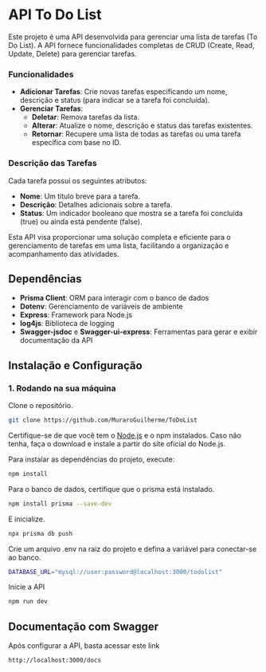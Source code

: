 # API To Do List

Este projeto é uma API desenvolvida para gerenciar uma lista de tarefas (To Do List). A API fornece funcionalidades completas de CRUD (Create, Read, Update, Delete) para gerenciar tarefas. 

### Funcionalidades

- **Adicionar Tarefas**: Crie novas tarefas especificando um nome, descrição e status (para indicar se a tarefa foi concluída).
- **Gerenciar Tarefas**:
  - **Deletar**: Remova tarefas da lista.
  - **Alterar**: Atualize o nome, descrição e status das tarefas existentes.
  - **Retornar**: Recupere uma lista de todas as tarefas ou uma tarefa específica com base no ID.

### Descrição das Tarefas

Cada tarefa possui os seguintes atributos:
- **Nome**: Um título breve para a tarefa.
- **Descrição**: Detalhes adicionais sobre a tarefa.
- **Status**: Um indicador booleano que mostra se a tarefa foi concluída (true) ou ainda está pendente (false).

Esta API visa proporcionar uma solução completa e eficiente para o gerenciamento de tarefas em uma lista, facilitando a organização e acompanhamento das atividades.


## Dependências

- **Prisma Client**: ORM para interagir com o banco de dados
- **Dotenv**: Gerenciamento de variáveis de ambiente
- **Express**: Framework para Node.js
- **log4js**: Biblioteca de logging
- **Swagger-jsdoc** e **Swagger-ui-express**: Ferramentas para gerar e exibir documentação da API

## Instalação e Configuração

### 1. Rodando na sua máquina

Clone o repositório.
```bash
git clone https://github.com/MuraroGuilherme/ToDoList
```

Certifique-se de que você tem o [Node.js](https://nodejs.org/) e o npm instalados. Caso não tenha, faça o download e instale a partir do site oficial do Node.js.

Para instalar as dependências do projeto, execute:

```bash
npm install
```

Para o banco de dados, certifique que o prisma está instalado.

```bash
npm install prisma --save-dev
```
E inicialize.

```bash
npx prisma db push
```

Crie um arquivo .env na raiz do projeto e defina a variável para conectar-se ao banco.
```bash
DATABASE_URL="mysql://user:password@localhost:3000/todolist"
```
Inicie a API
```bash
npm run dev
```
## Documentação com Swagger

Após configurar a API, basta acessar este link
```bash
http://localhost:3000/docs
```

